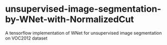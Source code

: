 # unsupervised-image-segmentation-by-WNet-with-NormalizedCut
A tensorflow implementation of WNet for unsupervised image segmentation on VOC2012 dataset
